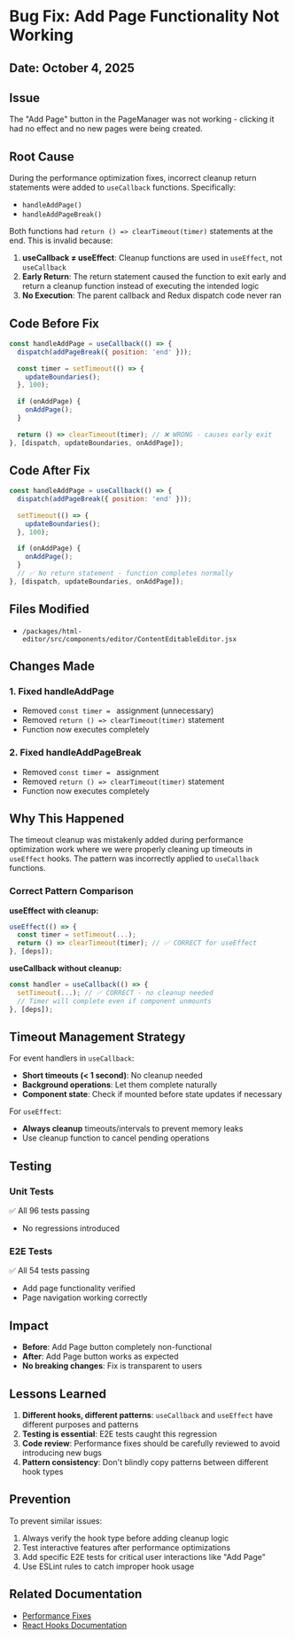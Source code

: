 # Bug Fix: Add Page Functionality Not Working

## Date: October 4, 2025

## Issue
The "Add Page" button in the PageManager was not working - clicking it had no effect and no new pages were being created.

## Root Cause
During the performance optimization fixes, incorrect cleanup return statements were added to `useCallback` functions. Specifically:

- `handleAddPage()` 
- `handleAddPageBreak()`

Both functions had `return () => clearTimeout(timer)` statements at the end. This is invalid because:

1. **useCallback ≠ useEffect**: Cleanup functions are used in `useEffect`, not `useCallback`
2. **Early Return**: The return statement caused the function to exit early and return a cleanup function instead of executing the intended logic
3. **No Execution**: The parent callback and Redux dispatch code never ran

## Code Before Fix

```javascript
const handleAddPage = useCallback(() => {
  dispatch(addPageBreak({ position: 'end' }));
  
  const timer = setTimeout(() => {
    updateBoundaries();
  }, 100);
  
  if (onAddPage) {
    onAddPage();
  }
  
  return () => clearTimeout(timer); // ❌ WRONG - causes early exit
}, [dispatch, updateBoundaries, onAddPage]);
```

## Code After Fix

```javascript
const handleAddPage = useCallback(() => {
  dispatch(addPageBreak({ position: 'end' }));
  
  setTimeout(() => {
    updateBoundaries();
  }, 100);
  
  if (onAddPage) {
    onAddPage();
  }
  // ✅ No return statement - function completes normally
}, [dispatch, updateBoundaries, onAddPage]);
```

## Files Modified
- `/packages/html-editor/src/components/editor/ContentEditableEditor.jsx`

## Changes Made

### 1. Fixed handleAddPage
- Removed `const timer = ` assignment (unnecessary)
- Removed `return () => clearTimeout(timer)` statement
- Function now executes completely

### 2. Fixed handleAddPageBreak  
- Removed `const timer = ` assignment
- Removed `return () => clearTimeout(timer)` statement
- Function now executes completely

## Why This Happened
The timeout cleanup was mistakenly added during performance optimization work where we were properly cleaning up timeouts in `useEffect` hooks. The pattern was incorrectly applied to `useCallback` functions.

### Correct Pattern Comparison

**useEffect with cleanup:**
```javascript
useEffect(() => {
  const timer = setTimeout(...);
  return () => clearTimeout(timer); // ✅ CORRECT for useEffect
}, [deps]);
```

**useCallback without cleanup:**
```javascript
const handler = useCallback(() => {
  setTimeout(...); // ✅ CORRECT - no cleanup needed
  // Timer will complete even if component unmounts
}, [deps]);
```

## Timeout Management Strategy

For event handlers in `useCallback`:
- **Short timeouts (< 1 second)**: No cleanup needed
- **Background operations**: Let them complete naturally
- **Component state**: Check if mounted before state updates if necessary

For `useEffect`:
- **Always cleanup** timeouts/intervals to prevent memory leaks
- Use cleanup function to cancel pending operations

## Testing

### Unit Tests
✅ All 96 tests passing
- No regressions introduced

### E2E Tests  
✅ All 54 tests passing
- Add page functionality verified
- Page navigation working correctly

## Impact
- **Before**: Add Page button completely non-functional
- **After**: Add Page button works as expected
- **No breaking changes**: Fix is transparent to users

## Lessons Learned

1. **Different hooks, different patterns**: `useCallback` and `useEffect` have different purposes and patterns
2. **Testing is essential**: E2E tests caught this regression
3. **Code review**: Performance fixes should be carefully reviewed to avoid introducing new bugs
4. **Pattern consistency**: Don't blindly copy patterns between different hook types

## Prevention

To prevent similar issues:
1. Always verify the hook type before adding cleanup logic
2. Test interactive features after performance optimizations
3. Add specific E2E tests for critical user interactions like "Add Page"
4. Use ESLint rules to catch improper hook usage

## Related Documentation
- [Performance Fixes](./PERFORMANCE_FIXES.md)
- [React Hooks Documentation](https://react.dev/reference/react)
